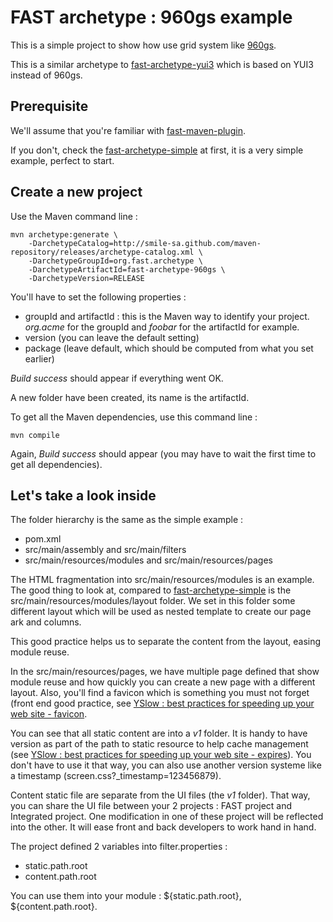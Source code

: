 # FAST archetype : 960gs example

This is a simple project to show how use grid system like [960gs](http://960.gs).

This is a similar archetype to [fast-archetype-yui3](http://smile-sa.github.io/fast-archetype/2.12.1/fast-archetype-yui3) which is based on YUI3 instead of 960gs.

## Prerequisite

We'll assume that you're familiar with [fast-maven-plugin](http://smile-sa.github.io/fast-maven-plugin).

If you don't, check the [fast-archetype-simple](http://smile-sa.github.io/fast-archetype/2.12.1/fast-archetype-simple) at first, it is a very simple example, perfect to start.

## Create a new project

Use the Maven command line :

```
mvn archetype:generate \
	-DarchetypeCatalog=http://smile-sa.github.com/maven-repository/releases/archetype-catalog.xml \
	-DarchetypeGroupId=org.fast.archetype \
	-DarchetypeArtifactId=fast-archetype-960gs \
	-DarchetypeVersion=RELEASE
```

You'll have to set the following properties :

- groupId and artifactId : this is the Maven way to identify your project. *org.acme* for the groupId and *foobar* for the artifactId for example.
- version (you can leave the default setting)
- package (leave default, which should be computed from what you set earlier)

*Build success* should appear if everything went OK.

A new folder have been created, its name is the artifactId.

To get all the Maven dependencies, use this command line :

```
mvn compile
```

Again, *Build success* should appear (you may have to wait the first time to get all dependencies).

## Let's take a look inside

The folder hierarchy is the same as the simple example :

- pom.xml
- src/main/assembly and src/main/filters
- src/main/resources/modules and src/main/resources/pages

The HTML fragmentation into src/main/resources/modules is an example.
The good thing to look at, compared to [fast-archetype-simple](http://smile-sa.github.io/fast-archetype/2.12.1/fast-archetype-simple) is the src/main/resources/modules/layout folder.
We set in this folder some different layout which will be used as nested template to create our page ark and columns.

This good practice helps us to separate the content from the layout, easing module reuse.

In the src/main/resources/pages, we have multiple page defined that show module reuse and how quickly you can create a new page with a different layout.
Also, you'll find a favicon which is something you must not forget (front end good practice, see [YSlow : best practices for speeding up your web site - favicon](http://developer.yahoo.com/performance/rules.html#favicon).

You can see that all static content are into a *v1* folder. It is handy to have version as part of the path to static resource to help cache management (see [YSlow : best practices for speeding up your web site - expires](http://developer.yahoo.com/performance/rules.html#expires)). You don't have to use it that way, you can also use another version systeme like a timestamp (screen.css?_timestamp=123456879).

Content static file are separate from the UI files (the *v1* folder). That way, you can share the UI file between your 2 projects : FAST project and Integrated project. One modification in one of these project will be reflected into the other. It will ease front and back developers to work hand in hand.

The project defined 2 variables into filter.properties :

- static.path.root
- content.path.root

You can use them into your module : ${static.path.root}, ${content.path.root}.
